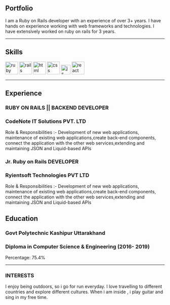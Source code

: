 ## Portfolio

I am a Ruby on Rails developer with an experience of over 3+ years. I have hands on experience working with web frameworks and technologies. I have extensively worked on ruby on rails for 3 years.

---

## Skills

<p align='left'>
  <img src="https://blog.mwpreston.net/wp-content/uploads/2018/09/ruby-logo.png" alt="ruby" width="40" height="40"/>
  <img src="https://www.kindpng.com/picc/m/12-120961_logo-ruby-on-rails-hd-png-download.png" alt="rails" width="40" height="40"/>
  <img src="https://upload.wikimedia.org/wikipedia/commons/thumb/6/61/HTML5_logo_and_wordmark.svg/2048px-HTML5_logo_and_wordmark.svg.png" alt="html" width="40" height="40"/>
  <img src='https://upload.wikimedia.org/wikipedia/commons/thumb/d/d5/CSS3_logo_and_wordmark.svg/1200px-CSS3_logo_and_wordmark.svg.png' alt="css" width="40" height="40"/>
  <img src='https://upload.wikimedia.org/wikipedia/commons/6/6a/JavaScript-logo.png' height='30' width='auto' alt="js"/>
   <img src="https://upload.wikimedia.org/wikipedia/commons/thumb/a/a7/React-icon.svg/1280px-React-icon.svg.png" alt="react" width="auto" height="40"/>
</p>

---

## Experience

### **RUBY ON RAILS || BACKEND DEVELOPER**
### CodeNote IT Solutions PVT. LTD

Role & Responsibilities :- Development of new web applications, maintenance of existing web applications,create back-end components, connect the application with the other web services,extending and maintaining JSON and Liquid-based APIs

### **Jr. Ruby on Rails DEVELOPER**
### Ryientsoft Technologies PVT LTD

Role & Responsibilities :- Development of new web applications, maintenance of existing web applications,create back-end components, connect the application with the other web services,extending and maintaining JSON and Liquid-based APIs

## Education

### **Govt Polytechnic Kashipur Uttarakhand**
### Diploma in Computer Science & Engineering (2016- 2019)
Percentage: 75.4%

---

### INTERESTS
I enjoy being outdoors, so i go for run everyday. I love travelling to different countries and explore different cultures. When i am inside , i play guitar and sing in my free time.
